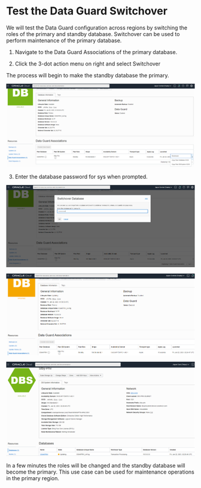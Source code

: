 # Test the Data Guard Switchover

We will test the Data Guard configuration across regions by switching the roles of the primary and standby database.  Switchover can be used to perform maintenance of the primary database.



1. Navigate to the Data Guard Associations of the primary database.

2. Click the 3-dot action menu on right  and select Switchover


The process will begin to make the standby database the primary.



![image-20210121222215264](images\image-20210121222215264.png?lastModify=1611298659)

3. Enter the database password for sys when prompted.



![image-20210121225450775](images\image-20210121225450775.png)



![image-20210121225530925](images\image-20210121225530925.png)



![image-20210121225620549](images\image-20210121225620549.png)

In a few minutes the roles will be changed and the standby database will become the primary.  This use case can be used for maintenance operations in the primary region.
